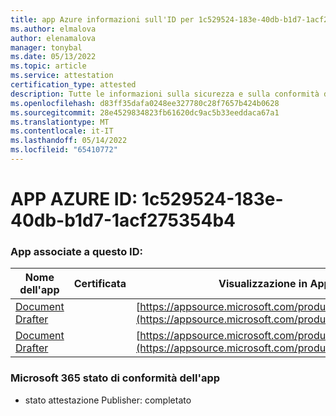 ```yaml
---
title: app Azure informazioni sull'ID per 1c529524-183e-40db-b1d7-1acf275354b4
ms.author: elmalova
author: elenamalova
manager: tonybal
ms.date: 05/13/2022
ms.topic: article
ms.service: attestation
certification_type: attested
description: Tutte le informazioni sulla sicurezza e sulla conformità disponibili per 1c529524-183e-40db-b1d7-1acf275354b4.
ms.openlocfilehash: d83ff35dafa0248ee327780c28f7657b424b0628
ms.sourcegitcommit: 28e4529834823fb61620dc9ac5b33eeddaca67a1
ms.translationtype: MT
ms.contentlocale: it-IT
ms.lasthandoff: 05/14/2022
ms.locfileid: "65410772"
---
```

# <a name="azure-app-id-1c529524-183e-40db-b1d7-1acf275354b4"></a>APP AZURE ID: 1c529524-183e-40db-b1d7-1acf275354b4


### <a name="apps-associated-with-this-id"></a>App associate a questo ID:
| **Nome dell'app** | **Certificata** | **Visualizzazione in AppSource** |
|--------------|---------------|-----------------------|
| [Document Drafter](../forward/WA200003634.md) |  | [https://appsource.microsoft.com/product/office/WA200003634](https://appsource.microsoft.com/product/office/WA200003634) |
| [Document Drafter](../forward/WA200004059.md) |  | [https://appsource.microsoft.com/product/office/WA200004059](https://appsource.microsoft.com/product/office/WA200004059) |

### <a name="microsoft-365-app-compliance-status"></a>Microsoft 365 stato di conformità dell'app
- stato attestazione Publisher: completato

